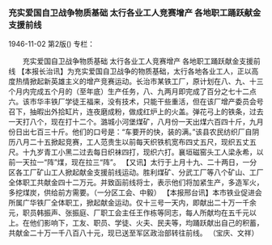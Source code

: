 ### 充实爱国自卫战争物质基础  太行各业工人竞赛增产  各地职工踊跃献金支援前线

1946-11-02
第2版()
专栏：

　　充实爱国自卫战争物质基础
    太行各业工人竞赛增产
    各地职工踊跃献金支援前线
    【本报长治讯】为充实爱国自卫战争的物质基础，太行各地各业工人，正以高度热情掀起新英雄主义的增产竞赛运动。长治市某铁工厂，原计划在八、九、十三个月内完成五个月的（至年底）生产任务，八、九两月即完成了百分之七十二点六。该市华丰铁厂学徒王福来，没有技术，只能干些重活，但在该厂增产委员会号召下，抽暇出外拾缸片，连夜磨成粉，做成红炉上的火盖。弹花弓上的铁条，过去一天打八个，现在打十二个。潞城小河堡煤矿，八月份一天出煤六百四十斤，九月份日出七百三十斤。他们的口号是：“车要开的快，装的满。”该县农民纺织厂自阴历八月二十五掀起竞赛，工人范贵生以前每天织铁机宽布四丈五尺，现织五丈五尺。十九岁青工小黑二过去每日织袜四打，现织六打。襄垣磁窑头工人梁永希，以前一天拉一“阵”煤，现在拉三“阵”。
    【又讯】太行于上月十九、二十两日，一分区各工厂矿山工人掀起献金支援前线运动。胜利煤矿、分武工厂等八个矿山、工厂全体职工共献金四十二万元。并致函前线将士，表示他们将加紧生产，多造军火，多挖煤炭，供给前方需要。（一分区工会、中毅）
    【本报邢台讯】本市铁业促进会所属广华铁厂全体职工，掀起献金运动。仅十三号一天内，即献出二十万一千余元，职员韩振声、张振庭、厂职工会主任王作栋等同志，每人所献均在五千元以上。在他们影响下，工友、职员、学徒、火夫、民夫等，均踊跃献出自己的积蓄，共献金二十万一千八百八十元，现已送至军区政治部转往前线。
                （宝庆、文祥）
